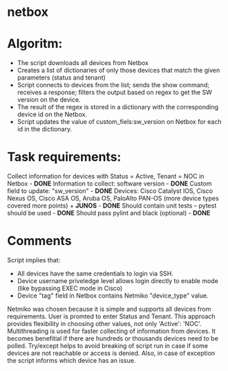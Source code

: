 # netbox

# Algoritm:
- The script downloads all devices from Netbox
- Creates a list of dictionaries of only those devices that match the given parameters (status and tenant)
- Script connects to devices from the list; sends the show command; receives a response; filters the output based on regex to get the SW version on the device.
- The result of the regex is stored in a dictionary with the corresponding device id on the Netbox.
- Script updates the value of custom_fiels:sw_version on Netbox for each id in the dictionary. 

# Task requirements:
Collect information for devices with Status = Active, Tenant = NOC in Netbox - **DONE**
Information to collect: software version - **DONE**
Custom field to update: "sw_version" - **DONE**
Devices: Cisco Catalyst IOS, Cisco Nexus OS, Cisco ASA OS, Aruba OS, PaloAlto PAN-OS (more device types covered more points) + **JUNOS** - **DONE**
Should contain unit tests – pytest should be used - **DONE**
Should pass pylint and black (optional) - **DONE**

# Comments
Script implies that:
- All devices have the same credentials to login via SSH.
- Device username priveledge level allows login directly to enable mode (like bypassing EXEC mode in Cisco)
- Device "tag" field in Netbox contains Netmiko "device_type" value.

Netmiko was chosen because it is simple and supports all devices from requirements.
User is promted to enter Status and Tenant. This approach provides flexibility in choosing other values, not only 'Active': 'NOC'.
Multithreading is used for faster collecting of information from devices. It becomes benefitial if there are hundreds or thousands devices need to be polled.
Try/except helps to avoid breaking of script run in case if some devices are not reachable or access is denied. Also, in case of exception the script informs which device has an issue.
